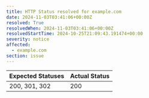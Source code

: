 ```yaml
---
title: HTTP Status resolved for example.com
date: 2024-11-03T03:41:06+00:00Z
resolved: True
resolvedWhen: 2024-11-03T03:41:06+00:00Z
resolvedStartTime: 2024-10-25T21:09:43.191474+00:00
severity: notice
affected:
  - example.com
section: issue
---
```


| Expected Statuses | Actual Status  |
|-------------------|----------------|
| 200, 301, 302 | 200 |
